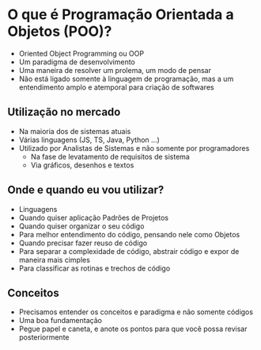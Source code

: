 # O que é Programação Orientada a Objetos (POO)?

* Oriented Object Programming ou OOP
* Um paradigma de desenvolvimento
* Uma maneira de resolver um prolema, um modo de pensar
* Não está ligado somente à linguagem de programação, mas a um entendimento amplo e atemporal para criação de softwares

## Utilização no mercado

* Na maioria dos de sistemas atuais
* Várias linguagens (JS, TS, Java, Python ...)
* Utilizado por Analistas de Sistemas e não somente por programadores
    - Na fase de levatamento de requisitos de sistema
    - Via gráficos, desenhos e textos

## Onde e quando eu vou utilizar?

* Linguagens
* Quando quiser aplicação Padrões de Projetos
* Quando quiser organizar o seu código
* Para melhor entendimento do código, pensando nele como Objetos
* Quando precisar fazer reuso de código
* Para separar a complexidade de código, abstrair código e expor de maneira mais cimples
* Para classificar as rotinas e trechos de código

## Conceitos

* Precisamos entender os conceitos e paradigma e não somente códigos
* Uma boa fundamentação
* Pegue papel e caneta, e anote os pontos para que você possa revisar posteriormente